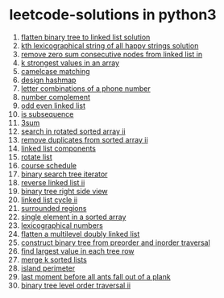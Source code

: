 # leetcode-solutions in python3

1. [flatten binary tree to linked list solution](https://leetcode.com/problems/flatten-binary-tree-to-linked-list/discuss/681774/python3-solution-using-postorder-traversal-o1-space-complexity)
2. [kth lexicographical string of all happy strings solution](https://leetcode.com/problems/the-k-th-lexicographical-string-of-all-happy-strings-of-length-n/discuss/676440/python3-on-solution-using-math-with-clear-explanation)
3. [remove zero sum consecutive nodes from linked list in](https://leetcode.com/problems/remove-zero-sum-consecutive-nodes-from-linked-list/discuss/675308/python3-simple-solution)
4. [k strongest values in an array](https://leetcode.com/problems/the-k-strongest-values-in-an-array/discuss/674710/python3-solution-beats-100-of-submissions)
5. [camelcase matching](https://leetcode.com/problems/camelcase-matching/discuss/673354/simple-solution-in-python3-olenquerieslenpattern)
6. [design hashmap](https://leetcode.com/problems/design-hashmap/discuss/452263/python3-simple-solution-put-o1-get-o1-remove-o1)
7. [letter combinations of a phone number](https://leetcode.com/problems/letter-combinations-of-a-phone-number/discuss/466119/python3-solution-using-backtracking)
8. [number complement](https://leetcode.com/problems/number-complement/discuss/450983/python3) </br>
9. [odd even linked list](https://leetcode.com/problems/odd-even-linked-list/discuss/670962/python3-simple-solution-in-on) </br>
10. [is subsequence](https://leetcode.com/problems/is-subsequence/discuss/450936/python3-on) </br>
11. [3sum](https://leetcode.com/problems/3sum/discuss/509304/Python3-0(n2)-solution) </br>
12. [search in rotated sorted array ii](https://leetcode.com/problems/search-in-rotated-sorted-array-ii/discuss/509530/Python3-Solution-O(n)-in-worst-case) </br>
13. [remove duplicates from sorted array ii](https://leetcode.com/problems/remove-duplicates-from-sorted-array-ii/discuss/509355/python3-on-time-on-space) </br>
14. [linked list components](https://leetcode.com/problems/linked-list-components/discuss/672843/python3-simple-and-straightforward-on-soluiton) </br>
15. [rotate list](https://leetcode.com/problems/rotate-list/discuss/509348/python3-on-time) </br>
16. [course schedule](https://leetcode.com/problems/course-schedule/discuss/528682/Python3-solution-using-DFS-to-check-for-the-cycle-in-the-graph) </br>
17. [binary search tree iterator](https://leetcode.com/problems/binary-search-tree-iterator/discuss/512926/python3-solution-using-queue) </br>
18. [reverse linked list ii](https://leetcode.com/problems/reverse-linked-list-ii/discuss/509552/python3-solution-in-single-pass-and-o1-space) </br>
19. [binary tree right side view](https://leetcode.com/problems/binary-tree-right-side-view/discuss/512934/python3-solution) </br>
20. [linked list cycle ii](https://leetcode.com/problems/linked-list-cycle-ii/discuss/488739/Python3-two-pointer-approach) </br>
21. [surrounded regions](https://leetcodex.xyz/problems/surrounded-regions/discuss/526539/Python3-dfs-solution) </br>
22. [single element in a sorted array](https://leetcodex.xyz/problems/single-element-in-a-sorted-array/discuss/509638/Python3-using-xor) </br>
23. [lexicographical numbers](https://leetcode.com/problems/lexicographical-numbers/discuss/688372/Python3-solution-using-DFS)
24. [flatten a multilevel doubly linked list](https://leetcode.com/problems/flatten-a-multilevel-doubly-linked-list/discuss/695233/Python3-solution-using-recursion)
25. [construct binary tree from preorder and inorder traversal](https://leetcode.com/problems/construct-binary-tree-from-preorder-and-inorder-traversal/discuss/488780/Python3-recursive-approach)
26. [find largest value in each tree row](https://leetcode.com/problems/find-largest-value-in-each-tree-row/discuss/695348/Python3-preorder-traversal-solution)
27. [merge k sorted lists](https://leetcode.com/problems/merge-k-sorted-lists/discuss/703614/Python3-solution-using-heapq)
28. [island perimeter](https://leetcode.com/problems/island-perimeter/discuss/724078/Python3-solution-using-DFS)
29. [last moment before all ants fall out of a plank](https://leetcode.com/problems/last-moment-before-all-ants-fall-out-of-a-plank/discuss/724084/Python3-O(n)-simple-solution)
30. [binary tree level order traversal ii](https://leetcode.com/problems/binary-tree-level-order-traversal-ii/discuss/724091/Python3-solution-using-BFS)

